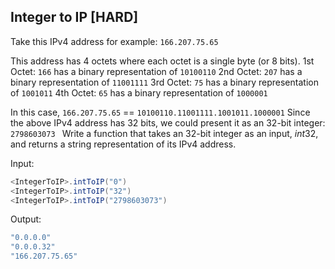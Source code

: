 ## Integer to IP [HARD]

Take this IPv4 address for example: `166.207.75.65`

This address has 4 octets where each octet is a single byte (or 8 bits).
	1st Octet: `166` has a binary representation of `10100110`
	2nd Octet: `207` has a binary representation of `11001111`
	3rd Octet: `75` has a binary representation of `1001011`
	4th Octet: `65` has a binary representation of `1000001`

In this case, `166.207.75.65` == `10100110.11001111.1001011.1000001`
Since the above IPv4 address has 32 bits, we could present it as an 32-bit integer: `2798603073
`
Write a function that takes an 32-bit integer as an input, $int32$, and returns a string representation of its IPv4 address.

Input:
```java
<IntegerToIP>.intToIP("0")
<IntegerToIP>.intToIP("32")
<IntegerToIP>.intToIP("2798603073")
```

Output:
```java
"0.0.0.0"
"0.0.0.32"
"166.207.75.65"
```
